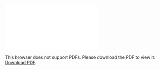 <object data="christ-in-song/CIS1908pdfs/478.pdf" type="application/pdf" width="100%" height="1024px">
    <embed src="christ-in-song/CIS1908pdfs/478.pdf">
        <p>This browser does not support PDFs. Please download the PDF to view it: <a href="christ-in-song/CIS1908pdfs/478.pdf">Download PDF</a>.</p>
    </embed>
</object>
